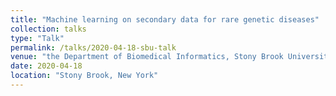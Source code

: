 ```yaml
---
title: "Machine learning on secondary data for rare genetic diseases"
collection: talks
type: "Talk"
permalink: /talks/2020-04-18-sbu-talk
venue: "the Department of Biomedical Informatics, Stony Brook University"
date: 2020-04-18
location: "Stony Brook, New York"
---
```

